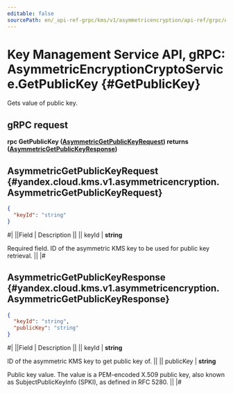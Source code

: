 ```yaml
---
editable: false
sourcePath: en/_api-ref-grpc/kms/v1/asymmetricencryption/api-ref/grpc/AsymmetricEncryptionCrypto/getPublicKey.md
---
```


# Key Management Service API, gRPC: AsymmetricEncryptionCryptoService.GetPublicKey {#GetPublicKey}

Gets value of public key.

## gRPC request

**rpc GetPublicKey ([AsymmetricGetPublicKeyRequest](#yandex.cloud.kms.v1.asymmetricencryption.AsymmetricGetPublicKeyRequest)) returns ([AsymmetricGetPublicKeyResponse](#yandex.cloud.kms.v1.asymmetricencryption.AsymmetricGetPublicKeyResponse))**

## AsymmetricGetPublicKeyRequest {#yandex.cloud.kms.v1.asymmetricencryption.AsymmetricGetPublicKeyRequest}

```json
{
  "keyId": "string"
}
```

#|
||Field | Description ||
|| keyId | **string**

Required field. ID of the asymmetric KMS key to be used for public key retrieval. ||
|#

## AsymmetricGetPublicKeyResponse {#yandex.cloud.kms.v1.asymmetricencryption.AsymmetricGetPublicKeyResponse}

```json
{
  "keyId": "string",
  "publicKey": "string"
}
```

#|
||Field | Description ||
|| keyId | **string**

ID of the asymmetric KMS key to get public key of. ||
|| publicKey | **string**

Public key value.
The value is a PEM-encoded X.509 public key, also known as SubjectPublicKeyInfo (SPKI),
as defined in RFC 5280. ||
|#